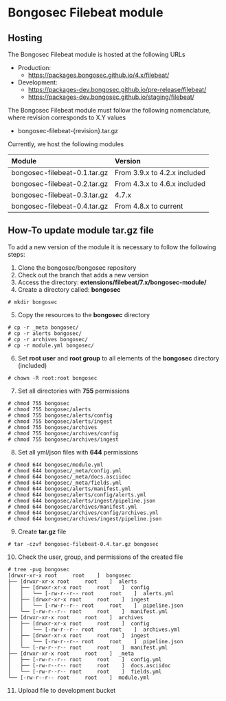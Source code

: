 # Bongosec Filebeat module

## Hosting

The Bongosec Filebeat module is hosted at the following URLs

- Production:
  - https://packages.bongosec.github.io/4.x/filebeat/
- Development:
  - https://packages-dev.bongosec.github.io/pre-release/filebeat/
  - https://packages-dev.bongosec.github.io/staging/filebeat/

The Bongosec Filebeat module must follow the following nomenclature, where revision corresponds to X.Y values

- bongosec-filebeat-{revision}.tar.gz

Currently, we host the following modules

|Module|Version|
|:--|:--|
|bongosec-filebeat-0.1.tar.gz|From 3.9.x to 4.2.x included|
|bongosec-filebeat-0.2.tar.gz|From 4.3.x to 4.6.x included|
|bongosec-filebeat-0.3.tar.gz|4.7.x|
|bongosec-filebeat-0.4.tar.gz|From 4.8.x to current|


## How-To update module tar.gz file

To add a new version of the module it is necessary to follow the following steps:

1. Clone the bongosec/bongosec repository
2. Check out the branch that adds a new version
3. Access the directory: **extensions/filebeat/7.x/bongosec-module/**
4. Create a directory called: **bongosec**

```
# mkdir bongosec
```

5. Copy the resources to the **bongosec** directory

```
# cp -r _meta bongosec/
# cp -r alerts bongosec/
# cp -r archives bongosec/
# cp -r module.yml bongosec/
```

6. Set **root user** and **root group** to all elements of the **bongosec** directory (included)

```
# chown -R root:root bongosec
```

7. Set all directories with **755** permissions

```
# chmod 755 bongosec
# chmod 755 bongosec/alerts
# chmod 755 bongosec/alerts/config
# chmod 755 bongosec/alerts/ingest
# chmod 755 bongosec/archives
# chmod 755 bongosec/archives/config
# chmod 755 bongosec/archives/ingest
```

8. Set all yml/json files with **644** permissions

```
# chmod 644 bongosec/module.yml
# chmod 644 bongosec/_meta/config.yml
# chmod 644 bongosec/_meta/docs.asciidoc
# chmod 644 bongosec/_meta/fields.yml
# chmod 644 bongosec/alerts/manifest.yml
# chmod 644 bongosec/alerts/config/alerts.yml
# chmod 644 bongosec/alerts/ingest/pipeline.json
# chmod 644 bongosec/archives/manifest.yml
# chmod 644 bongosec/archives/config/archives.yml
# chmod 644 bongosec/archives/ingest/pipeline.json
```

9. Create **tar.gz** file

```
# tar -czvf bongosec-filebeat-0.4.tar.gz bongosec
```

10. Check the user, group, and permissions of the created file

```
# tree -pug bongosec
[drwxr-xr-x root     root    ]  bongosec
├── [drwxr-xr-x root     root    ]  alerts
│   ├── [drwxr-xr-x root     root    ]  config
│   │   └── [-rw-r--r-- root     root    ]  alerts.yml
│   ├── [drwxr-xr-x root     root    ]  ingest
│   │   └── [-rw-r--r-- root     root    ]  pipeline.json
│   └── [-rw-r--r-- root     root    ]  manifest.yml
├── [drwxr-xr-x root     root    ]  archives
│   ├── [drwxr-xr-x root     root    ]  config
│   │   └── [-rw-r--r-- root     root    ]  archives.yml
│   ├── [drwxr-xr-x root     root    ]  ingest
│   │   └── [-rw-r--r-- root     root    ]  pipeline.json
│   └── [-rw-r--r-- root     root    ]  manifest.yml
├── [drwxr-xr-x root     root    ]  _meta
│   ├── [-rw-r--r-- root     root    ]  config.yml
│   ├── [-rw-r--r-- root     root    ]  docs.asciidoc
│   └── [-rw-r--r-- root     root    ]  fields.yml
└── [-rw-r--r-- root     root    ]  module.yml
```

11. Upload file to development bucket
